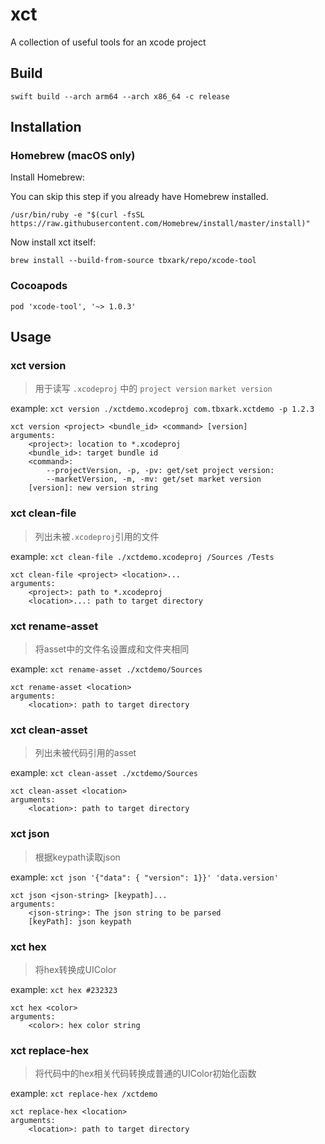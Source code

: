 # xct
A collection of useful tools for an xcode project

## Build

```shell
swift build --arch arm64 --arch x86_64 -c release
```


## Installation

### Homebrew (macOS only)

Install Homebrew:

You can skip this step if you already have Homebrew installed.
```shell
/usr/bin/ruby -e "$(curl -fsSL https://raw.githubusercontent.com/Homebrew/install/master/install)"
```

Now install xct itself:
```shell
brew install --build-from-source tbxark/repo/xcode-tool
```

### Cocoapods

```shell
pod 'xcode-tool', '~> 1.0.3'
```



## Usage


###  xct version

> 用于读写 `.xcodeproj` 中的 `project version` `market version`

example: `xct version ./xctdemo.xcodeproj com.tbxark.xctdemo -p 1.2.3`

```shell
xct version <project> <bundle_id> <command> [version]
arguments:
    <project>: location to *.xcodeproj
    <bundle_id>: target bundle id
    <command>:
        --projectVersion, -p, -pv: get/set project version:
        --marketVersion, -m, -mv: get/set market version
    [version]: new version string
```


### xct clean-file

> 列出未被`.xcodeproj`引用的文件

example: `xct clean-file ./xctdemo.xcodeproj /Sources /Tests`

```shell
xct clean-file <project> <location>...
arguments:
    <project>: path to *.xcodeproj
    <location>...: path to target directory

```


### xct rename-asset

> 将asset中的文件名设置成和文件夹相同

example: `xct rename-asset ./xctdemo/Sources`

```shell
xct rename-asset <location>
arguments:
    <location>: path to target directory
```


### xct clean-asset

> 列出未被代码引用的asset

example: `xct clean-asset ./xctdemo/Sources`

```shell
xct clean-asset <location>
arguments:
    <location>: path to target directory
```


### xct json

> 根据keypath读取json

example: `xct json '{"data": { "version": 1}}' 'data.version'`

```shell
xct json <json-string> [keypath]...
arguments:
    <json-string>: The json string to be parsed
    [keyPath]: json keypath
```


### xct hex

> 将hex转换成UIColor

example: `xct hex #232323`

```shell
xct hex <color>
arguments:
    <color>: hex color string
```


### xct replace-hex

> 将代码中的hex相关代码转换成普通的UIColor初始化函数

example: `xct replace-hex /xctdemo`

```shell
xct replace-hex <location>
arguments:
    <location>: path to target directory
```
